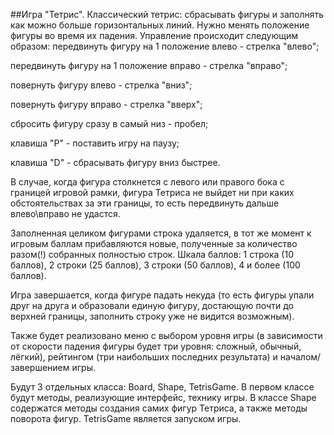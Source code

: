 ##Игра "Тетрис".
Классический тетрис: сбрасывать фигуры и заполнять как можно больше горизонтальных линий.
Нужно менять положение фигуры во время их падения. Управление происходит следующим образом:
передвинуть фигуру на 1 положение влево - стрелка "влево";

передвинуть фигуру на 1 положение вправо - стрелка "вправо";

повернуть фигуру влево - стрелка "вниз";

повернуть фигуру вправо - стрелка "вверх";

сбросить фигуру сразу в самый низ - пробел;

клавиша "P" - поставить игру на паузу;

клавиша "D" - сбрасывать фигуру вниз быстрее.

В случае, когда фигура столкнется с левого или правого бока с границей игровой рамки, фигура Тетриса не выйдет ни при каких обстоятельствах за эти границы, то есть передвинуть дальше влево\вправо не удастся. 

Заполненная целиком фигурами строка удаляется, в тот же момент к игровым баллам прибавляются новые, полученные за количество разом(!) собранных полностью строк. Шкала баллов: 1 строка (10 баллов), 2 строки (25 баллов), 3 строки (50 баллов), 4 и более (100 баллов).

Игра завершается, когда фигуре падать некуда (то есть фигуры упали друг на друга и образовали единую фигуру, достающую почти до верхней границы, заполнить строку уже не видится возможным).

Также будет реализовано меню с выбором уровня игры (в зависимости от скорости падения фигуры будет три уровня: сложный, обычный, лёгкий), рейтингом (три наибольших последних результата) и началом/завершением игры.

Будут 3 отдельных класса: Board, Shape, TetrisGame. В первом классе будут методы, реализующие интерфейс, технику игры. В классе Shape содержатся методы создания самих фигур Тетриса, а также методы поворота фигур. TetrisGame является запуском игры.